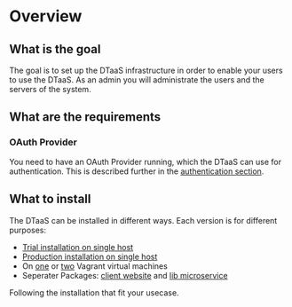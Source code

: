 # Overview

## What is the goal

The goal is to set up the DTaaS infrastructure in order to enable
your users to use the DTaaS.
As an admin you will administrate the users and the servers of the system.

## What are the requirements

### OAuth Provider

You need to have an OAuth Provider running, which the DTaaS can use for
authentication. This is described further in
the [authentication section](./client/auth.md).

## What to install

The DTaaS can be installed in different ways. Each version is for different purposes:

- [Trial installation on single host](./trial.md)
- [Production installation on single host](./host.md)
- On [one](vagrant/single-machine.md) or [two](vagrant/two-machines.md)
  Vagrant virtual machines
- Seperater Packages: [client website](client/CLIENT.md) and
  [lib microservice](servers/lib/LIB-MS.md)

Following the installation that fit your usecase.
